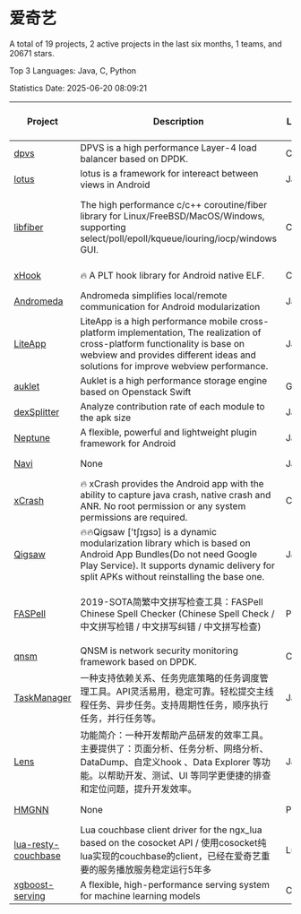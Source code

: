 # 爱奇艺

A total of 19 projects, 2 active projects in the last six months, 1 teams, and 20671 stars.

Top 3 Languages: Java, C, Python

Statistics Date: 2025-06-20 08:09:21

| Project | Description | Language | Number of Stars | License | Creation Date | Last Updated Date | Last Pushed Date |
| --- | --- | --- | --- | --- | --- | --- | --- |
| [dpvs](https://github.com/iqiyi/dpvs) | DPVS is a high performance Layer-4 load balancer based on DPDK. | C | 3139 | Other | 2017-10-10 | 2025-06-13 | 2025-06-20 |
| [lotus](https://github.com/iqiyi/lotus) | lotus is a framework for intereact between views in Android | Java | 73 | - | 2018-01-05 | 2022-05-18 | 2018-03-22 |
| [libfiber](https://github.com/iqiyi/libfiber) | The high performance c/c++ coroutine/fiber library for Linux/FreeBSD/MacOS/Windows, supporting select/poll/epoll/kqueue/iouring/iocp/windows GUI. | C | 785 | GNU Lesser General Public License v3.0 | 2018-02-09 | 2025-06-19 | 2025-04-26 |
| [xHook](https://github.com/iqiyi/xHook) | 🔥 A PLT hook library for Android native ELF. | C | 4213 | Other | 2018-04-18 | 2025-06-19 | 2023-07-06 |
| [Andromeda](https://github.com/iqiyi/Andromeda) |  Andromeda simplifies local/remote communication for Android modularization | Java | 2273 | - | 2018-04-20 | 2025-05-22 | 2019-09-16 |
| [LiteApp](https://github.com/iqiyi/LiteApp) | LiteApp is a high performance mobile cross-platform implementation, The realization of cross-platform functionality is base on webview and provides different ideas and solutions for improve webview performance. | JavaScript | 697 | Other | 2018-04-26 | 2025-05-21 | 2022-01-15 |
| [auklet](https://github.com/iqiyi/auklet) | Auklet is a  high performance storage engine based on Openstack Swift | Go | 93 | Other | 2018-06-12 | 2024-01-25 | 2019-03-19 |
| [dexSplitter](https://github.com/iqiyi/dexSplitter) | Analyze contribution rate of each module to the apk size | Java | 201 | Other | 2018-06-29 | 2025-04-23 | 2018-07-08 |
| [Neptune](https://github.com/iqiyi/Neptune) | A flexible, powerful and lightweight plugin framework for Android | Java | 767 | Apache License 2.0 | 2018-09-19 | 2025-05-12 | 2019-08-19 |
| [Navi](https://github.com/iqiyi/Navi) | None | Java | 18 | Apache License 2.0 | 2018-11-16 | 2022-04-22 | 2018-11-16 |
| [xCrash](https://github.com/iqiyi/xCrash) | 🔥 xCrash provides the Android app with the ability to capture java crash, native crash and ANR. No root permission or any system permissions are required. | C | 3801 | Other | 2019-04-04 | 2025-06-12 | 2022-08-28 |
| [Qigsaw](https://github.com/iqiyi/Qigsaw) | 🔥🔥Qigsaw ['tʃɪɡsɔ] is a dynamic modularization library which is based on Android App Bundles(Do not need Google Play Service). It supports dynamic delivery for split APKs without reinstalling the base one. | Java | 1689 | Other | 2019-06-24 | 2025-06-12 | 2023-10-25 |
| [FASPell](https://github.com/iqiyi/FASPell) | 2019-SOTA简繁中文拼写检查工具：FASPell Chinese Spell Checker (Chinese Spell Check / 中文拼写检错 / 中文拼写纠错 / 中文拼写检查) | Python | 1218 | GNU General Public License v3.0 | 2019-09-26 | 2025-06-08 | 2022-09-03 |
| [qnsm](https://github.com/iqiyi/qnsm) | QNSM is network security monitoring framework based on DPDK. | C | 526 | Other | 2019-09-30 | 2025-06-12 | 2021-09-27 |
| [TaskManager](https://github.com/iqiyi/TaskManager) | 一种支持依赖关系、任务兜底策略的任务调度管理工具。API灵活易用，稳定可靠。轻松提交主线程任务、异步任务。支持周期性任务，顺序执行任务，并行任务等。 | Java | 482 | Apache License 2.0 | 2020-04-27 | 2025-03-18 | 2020-07-31 |
| [Lens](https://github.com/iqiyi/Lens) | 功能简介：一种开发帮助产品研发的效率工具。主要提供了：页面分析、任务分析、网络分析、DataDump、自定义hook 、Data Explorer 等功能。以帮助开发、测试、UI 等同学更便捷的排查和定位问题，提升开发效率。 | Java | 412 | Apache License 2.0 | 2020-07-03 | 2025-01-23 | 2020-11-02 |
| [HMGNN](https://github.com/iqiyi/HMGNN) | None | Python | 64 | MIT License | 2020-07-28 | 2025-03-18 | 2020-08-03 |
| [lua-resty-couchbase](https://github.com/iqiyi/lua-resty-couchbase) | Lua couchbase client driver for the ngx_lua based on the cosocket API / 使用cosocket纯lua实现的couchbase的client，已经在爱奇艺重要的服务播放服务稳定运行5年多 | Lua | 78 | BSD 2-Clause "Simplified" License | 2020-08-20 | 2025-04-14 | 2020-08-28 |
| [xgboost-serving](https://github.com/iqiyi/xgboost-serving) | A flexible, high-performance serving system for machine learning models | C++ | 142 | Apache License 2.0 | 2021-06-23 | 2025-03-25 | 2021-11-24 |
